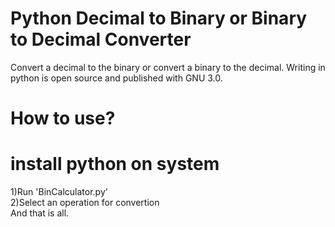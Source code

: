 # Python Decimal to Binary  or Binary to Decimal Converter
Convert a decimal to the binary or convert a binary to the decimal. Writing in python is open source and published with GNU 3.0.
<br>
<H1>How to use?</H1>


<H1>install python on system</H1>


1)Run 'BinCalculator.py'<br>
2)Select an operation for convertion<br>
And that is all.


